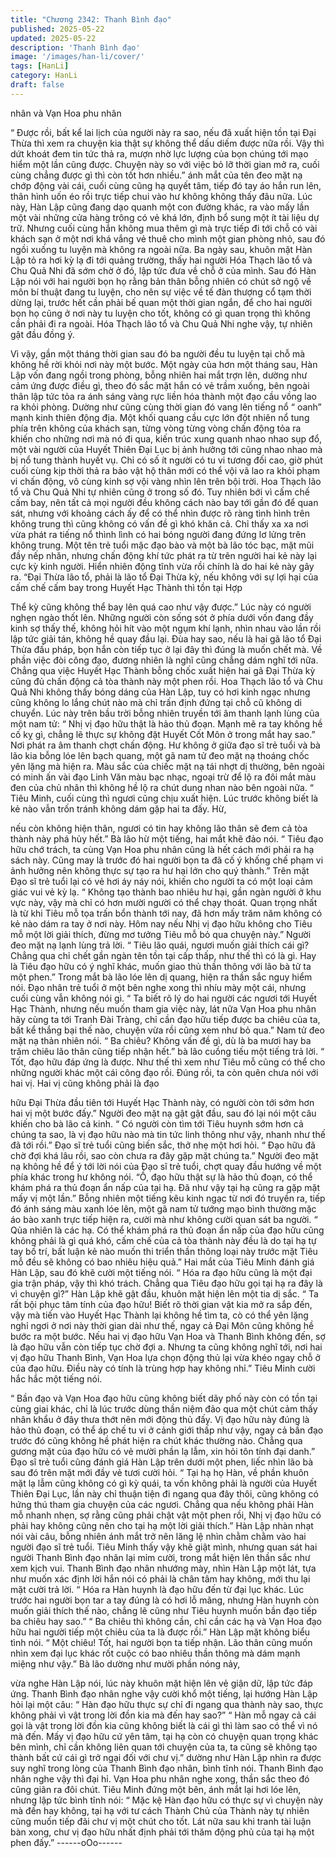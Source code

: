```yaml
---
title: "Chương 2342: Thanh Bình đạo"
published: 2025-05-22
updated: 2025-05-22
description: 'Thanh Bình đạo'
image: '/images/han-li/cover/'
tags: [HanLi]
category: HanLi
draft: false
---
```


nhân và Vạn Hoa phu nhân

“ Được rồi, bất kể lai lịch của người này ra sao, nếu đã xuất hiện
tồn tại Đại Thừa thì xem ra chuyện kia thật sự không thể dấu
diếm được nữa rồi. Vậy thì dứt khoát đem tin tức thả ra, mượn
nhờ lực lượng của bọn chúng tới mạo hiểm một lần cũng được.
Chuyện này so với việc bỏ lỡ thời gian mở ra, cuối cùng chẳng
được gì thì còn tốt hơn nhiều.” ánh mắt của tên đeo mặt nạ chớp
động vài cái, cuối cùng cũng hạ quyết tâm, tiếp đó tay áo hắn run
lên, thân hình uốn éo rồi trực tiếp chui vào hư không không thấy
đâu nữa.
Lúc này, Hàn Lập cũng đang dạo quanh một con đường khác, ra
vào mấy lần một vài những cửa hàng trông có vẻ khá lớn, định bổ
sung một ít tài liệu dự trữ. Nhưng cuối cùng hắn không mua thêm
gì mà trực tiếp đi tới chỗ có vài khách sạn ở một nơi khá vắng vẻ
thuê cho mình một gian phòng nhỏ, sau đó ngồi xuống tu luyện
mà không ra ngoài nữa.
Ba ngày sau, khuôn mặt Hàn Lập tỏ ra hơi kỳ lạ đi tới quảng
trường, thấy hai người Hóa Thạch lão tổ và Chu Quả Nhi đã sớm
chờ ở đó, lập tức đưa về chỗ ở của mình.
Sau đó Hàn Lập nói với hai người bọn họ rằng bản thân bỗng
nhiên có chút sở ngộ về môn bí thuật đang tu luyện, cho nên sự
việc về tế đàn thượng cổ tạm thời dừng lại, trước hết cần phải bế
quan một thời gian ngắn, để cho hai người bọn họ cũng ở nơi này
tu luyện cho tốt, không có gì quan trọng thì không cần phải đi ra
ngoài.
Hóa Thạch lão tổ và Chu Quả Nhi nghe vậy, tự nhiên gật đầu
đồng ý.

Vì vậy, gần một tháng thời gian sau đó ba người đều tu luyện tại
chỗ mà không hề rời khỏi nơi này một bước.
Một ngày của hơn một tháng sau, Hàn Lập vốn đang ngồi trong
phòng, bỗng nhiên hai mắt trợn lên, dường như cảm ứng được
điều gì, theo đó sắc mặt hắn có vẻ trầm xuống, bên ngoài thân lập
tức tỏa ra ánh sáng vàng rực liền hóa thành một đạo cầu vồng lao
ra khỏi phòng.
Dường như cũng cùng thời gian đó vang lên tiếng nổ “ oanh”
mạnh kinh thiên động địa.
Một khối quang cầu cực lớn đột nhiên nổ tung phía trên không
của khách sạn, từng vòng từng vòng chấn động tỏa ra khiến cho
những nơi mà nó đi qua, kiến trúc xung quanh nhao nhao sụp đổ,
một vài người của Huyết Thiên Đại Lục bị ảnh hưởng tới cũng
nhao nhao mà bị nổ tung thành huyết vụ.
Chỉ có số ít người có tu vi tương đối cao, giờ phút cuối cùng kịp
thời thả ra bảo vật hộ thân mới có thể vội vã lao ra khỏi phạm vi
chấn động, vô cùng kinh sợ vội vàng nhìn lên trên bội trời.
Hoa Thạch lão tổ và Chu Quả Nhi tự nhiên cũng ở trong số đó.
Tuy nhiên bới vì cấm chế cấm bay, nên tất cả mọi người đều
không cách nào bay tới gần đó để quan sát, nhưng với khoảng
cách ấy để có thể nhìn được rõ ràng tình hình trên không trung thì
cũng không có vấn đề gì khó khăn cả.
Chỉ thấy xa xa nơi vừa phát ra tiếng nổ thình lình có hai bóng
người đang đứng lơ lửng trên không trung.
Một tên trẻ tuổi mặc đạo bào và một bà lão tóc bạc, mặt mũi đầy
nếp nhăn, nhưng chấn động khí tức phát ra từ trên người hai kẻ
này lại cực kỳ kinh người.
Hiển nhiên động tĩnh vừa rồi chính là do hai kẻ này gây ra.
“Đại Thừa lão tổ, phải là lão tổ Đại Thừa kỳ, nếu không với sự lợi
hại của cấm chế cấm bay trong Huyết Hạc Thành thì tồn tại Hợp

Thể kỳ cũng không thể bay lên quá cao như vậy được.” Lúc này
có người nghẹn ngào thốt lên.
Những người còn sống sót ở phía dưới vốn đang đầy kinh sợ
thấy thế, không hỏi hít vào một ngụm khí lạnh, nhìn nhau vào lần
rồi lập tức giải tán, không hề quay đầu lại.
Đùa hay sao, nếu là hai gã lão tổ Đại Thừa đấu pháp, bọn hắn
còn tiếp tục ở lại đây thì đúng là muốn chết mà.
Về phần việc đòi công đạo, đương nhiên là nghĩ cũng chẳng dám
nghĩ tới nữa.
Chẳng qua việc Huyết Hạc Thành bỗng chốc xuất hiện hai gã Đại
Thừa kỳ cũng đủ chấn động cả tòa thành này một phen rồi.
Hoa Thạch lão tổ và Chu Quả Nhi không thấy bóng dáng của Hàn
Lập, tuy có hơi kinh ngạc nhưng cũng không lo lắng chút nào mà
chỉ trấn định đứng tại chỗ cũ không di chuyển.
Lúc này trên bầu trời bỗng nhiên truyền tới âm thanh lạnh lùng
của một nam tử:
“ Nhị vị đạo hữu thật là hảo thủ đoạn. Mạnh mẽ ra tay không hề
cố kỵ gì, chẳng lẽ thực sự không đặt Huyết Cốt Môn ở trong mắt
hay sao.”
Nơi phát ra âm thanh chợt chấn động.
Hư không ở giữa đạo sĩ trẻ tuổi và bà lão kia bỗng lóe lên bạch
quang, một gã nam tử đeo mặt nạ thoáng chốc yên lặng mà hiện
ra.
Màu sắc của chiếc mặt nạ tái nhợt dị thường, bên ngoài có minh
ấn vài đạo Linh Văn màu bạc nhạc, ngoại trừ để lộ ra đôi mắt màu
đen của chủ nhân thì không hề lộ ra chút dung nhan nào bên
ngoài nữa.
“ Tiêu Minh, cuối cùng thì ngươi cũng chịu xuất hiện. Lúc trước
không biết là kẻ nào vẫn trốn tránh không dám gặp hai ta đấy. Hừ,

nếu còn không hiện thân, ngươi có tin hay không lão thân sẽ đem
cả tòa thành này phá hủy hết.” Bà lão hừ một tiếng, hai mắt khẽ
đảo nói.
“ Tiêu đạo hữu chớ trách, ta cùng Vạn Hoa phu nhân cũng là hết
cách mới phải ra hạ sách này. Cũng may là trước đó hai người
bọn ta đã cố ý khống chế phạm vi ảnh hưởng nên không thực sự
tạo ra hư hại lớn cho quý thành.” Trên mặt Đạo sĩ trẻ tuổi lại có vẻ
hơi áy náy nói, khiến cho người ta có một loại cảm giác vui vẻ kỳ
lạ.
“ Không tạo thành bao nhiêu hư hại, gần ngàn người ở khu vực
này, vậy mà chỉ có hơn mười người có thể chạy thoát. Quan trọng
nhất là từ khi Tiêu mỗ tọa trấn bổn thành tới nay, đã hơn mấy
trăm năm không có kẻ nào dám ra tay ở nơi này. Hôm nay nếu
Nhị vị đạo hữu không cho Tiêu mỗ một lời giải thích, đừng mơ
tưởng Tiêu mỗ bỏ qua chuyện này.” Người đeo mặt nạ lạnh lùng
trả lời.
“ Tiêu lão quái, ngươi muốn giải thích cái gì? Chẳng qua chỉ chết
gần ngàn tên tồn tại cấp thấp, như thế thì có là gì. Hay là Tiêu đạo
hữu có ý nghĩ khác, muốn giao thủ thần thông với lão bà tử ta một
phen.” Trong mắt bà lão lóe lên dị quang, hiện ra thần sắc nguy
hiểm nói.
Đạo nhân trẻ tuổi ở một bên nghe xong thì nhíu mày một cái,
nhưng cuối cùng vẫn không nói gì.
“ Ta biết rõ lý do hai người các ngươi tới Huyết Hạc Thành, nhưng
nếu muốn tham gia việc này, lát nữa Vạn Hoa phu nhân hãy cùng
ta tới Tranh Đài Tràng, chỉ cần đạo hữu tiếp được ba chiêu của ta,
bất kể thắng bại thế nào, chuyện vừa rồi cũng xem như bỏ qua.”
Nam tử đeo mặt nạ thản nhiên nói.
“ Ba chiêu? Không vấn đề gì, dù là ba mươi hay ba trăm chiêu lão
thân cũng tiếp nhận hết.” bà lão cuồng tiếu một tiếng trả lời.
“ Tốt, đạo hữu đáp ứng là được. Như thế thì xem như Tiêu mỗ
cũng có thể cho những người khác một cái công đạo rồi. Đúng
rồi, ta còn quên chưa nói với hai vị. Hai vị cũng không phải là đạo

hữu Đại Thừa đầu tiên tới Huyết Hạc Thành này, có người còn tới
sớm hơn hai vị một bước đấy.” Người đeo mặt nạ gật gật đầu,
sau đó lại nói một câu khiến cho bà lão cả kinh.
“ Có người còn tìm tới Tiêu huynh sớm hơn cả chúng ta sao, là vị
đạo hữu nào mà tin tức linh thông như vậy, nhanh như thế đã tới
rồi.” Đạo sĩ trẻ tuổi cũng biến sắc, thở nhẹ một hơi hỏi.
“ Đạo hữu đã chờ đợi khá lâu rồi, sao còn chưa ra đây gặp mặt
chúng ta.” Người đeo mặt nạ không hề để ý tới lời nói của Đạo sĩ
trẻ tuổi, chợt quay đầu hướng về một phía khác trong hư không
nói.
“Ồ, đạo hữu thật sự là hảo thủ đoạn, có thể khám phá ra thủ đoạn
ẩn nấp của tại hạ. Đã như vậy tại hạ cũng ra gặp mặt mấy vị một
lần.” Bỗng nhiên một tiếng kêu kinh ngạc từ nơi đó truyền ra, tiếp
đó ánh sáng màu xanh lóe lên, một gã nam tử tướng mạo bình
thường mặc áo bào xanh trực tiếp hiện ra, cười mà như không
cười quan sát ba người.
“ Qủa nhiên là các hạ. Có thể khám phá ra thủ đoạn ẩn nấp của
đạo hữu cũng không phải là gì quá khó, cấm chế của cả tòa thành
này đều là do tại hạ tự tay bố trí, bất luận kẻ nào muốn thi triển
thần thông loại này trước mặt Tiêu mỗ đều sẽ không có bao nhiêu
hiệu quả.” Hai mắt của Tiêu Minh đánh giá Hàn Lập, sau đó khẽ
cười một tiếng nói.
“ Hóa ra đạo hữu cũng là một đại gia trận pháp, vậy thì khó trách.
Chẳng qua Tiêu đạo hữu gọi tại hạ ra đây là vì chuyện gì?” Hàn
Lập khẽ gật đầu, khuôn mặt hiện lên một tia dị sắc.
“ Ta rất bội phục tâm tính của đạo hữu! Biết rõ thời gian vật kia
mở ra sắp đến, vậy mà tiến vào Huyết Hạc Thành lại không hề
tìm ta, cò có thể yên lặng nghỉ ngơi ở nơi này thời gian dài như
thế, ngay cả Đại Môn cũng không hề bước ra một bước. Nếu hai
vị đạo hữu Vạn Hoa và Thanh Bình không đến, sợ là đạo hữu vẫn
còn tiếp tục chờ đợi a. Nhưng ta cũng không nghĩ tới, nơi hai vị
đạo hữu Thanh Bình, Vạn Hoa lựa chọn động thủ lại vừa khéo
ngay chỗ ở của đạo hữu. Điều này có tính là trùng hợp hay không
nhỉ.” Tiêu Minh cười hắc hắc một tiếng nói.

“ Bần đạo và Vạn Hoa đạo hữu cũng không biết dãy phố này còn
có tồn tại cùng giai khác, chỉ là lúc trước dùng thần niệm đảo qua
một chút cảm thấy nhân khẩu ở đây thưa thớt nên mới động thủ
đấy. Vị đạo hữu này đúng là hảo thủ đoạn, có thể áp chế tu vi ở
cảnh giới thấp như vậy, ngay cả bần đạo trước đó cũng không hề
phát hiện ra chút khác thường nào. Chẳng qua gương mặt của
đạo hữu có vẻ mười phần lạ lẫm, xin hỏi tôn tính đại danh.” Đạo
sĩ trẻ tuổi cũng đánh giá Hàn Lập trên dưới một phen, liếc nhìn
lão bà sau đó trên mặt mới đầy vẻ tươi cười hỏi.
“ Tại hạ họ Hàn, về phần khuôn mặt lạ lẫm cũng không có gì kỳ
quái, ta vốn không phải là người của Huyết Thiên Đại Lục, lần này
chỉ thuận tiện đi ngang qua đây thôi, cũng không có hứng thú
tham gia chuyện của các ngươi. Chẳng qua nếu không phải Hàn
mỗ nhanh nhẹn, sợ rằng cũng phải chật vật một phen rồi, Nhị vị
đạo hữu có phải hay không cũng nên cho tại hạ một lời giải thích.”
Hàn Lập nhàn nhạt nói vài câu, bỗng nhiên ánh mắt trở nên lăng
lệ nhìn chằm chằm vào hai người đạo sĩ trẻ tuổi.
Tiêu Minh thấy vậy khẽ giật mình, nhưng quan sát hai người
Thanh Bình đạo nhân lại mỉm cười, trong mắt hiện lên thần sắc
như xem kịch vui.
Thanh Bình đạo nhân nhướng mày, nhìn Hàn Lập một lát, tựa
như muốn xác định lời hắn nói có phải là chân tâm hay không,
mới thu lại mặt cười trả lời.
“ Hóa ra Hàn huynh là đạo hữu đến từ đại lục khác. Lúc trước hai
người bọn tar a tay đúng là có hơi lỗ mãng, nhưng Hàn huynh
còn muốn giải thích thế nào, chẳng lẽ cũng như Tiêu huynh muốn
bần đạo tiếp ba chiêu hay sao.”
“ Ba chiêu thì không cần, chỉ cần các hạ và Vạn Hoa đạo hữu hai
người tiếp một chiêu của ta là được rồi.” Hàn Lập mặt không biểu
tình nói.
“ Một chiêu! Tốt, hai người bọn ta tiếp nhận. Lão thân cũng muốn
nhìn xem đại lục khác rốt cuộc có bao nhiêu thần thông mà dám
mạnh miệng như vậy.” Bà lão dường như mười phần nóng nảy,

vừa nghe Hàn Lập nói, lúc này khuôn mặt hiện lên vẻ giận dữ, lập
tức đáp ứng.
Thanh Bình đạo nhân nghe vậy cười khổ một tiếng, lại hướng
Hàn Lập hỏi lại một câu:
“ Hàn đạo hữu thực sự chỉ đi ngang qua thành này sao, thực
không phải vì vật trong lời đồn kia mà đến hay sao?”
“ Hàn mỗ ngay cả cái gọi là vật trong lời đồn kia cũng không biết
là cái gì thì làm sao có thể vì nó mà đến. Mấy vị đạo hữu cứ yên
tâm, tại hạ còn có chuyện quan trọng khác bên mình, chỉ cần
không liên quan tới chuyện của ta, ta cũng sẽ không tạo thành bất
cứ cái gì trở ngại đối với chư vị.” dường như Hàn Lập nhìn ra
được suy nghĩ trong lòng của Thanh Bình đạo nhân, bình tĩnh nói.
Thanh Bình đạo nhân nghe vậy thì đại hỉ.
Vạn Hoa phu nhân nghe xong, thần sắc theo đó cũng giãn ra đôi
chút.
Tiêu Minh đứng một bên, ánh mắt lại hơi lóe lên, nhưng lập tức
bình tĩnh nói:
“ Mặc kệ Hàn đạo hữu có thực sự vì chuyện này mà đến hay
không, tại hạ với tư cách Thành Chủ của Thành này tự nhiên
cũng muốn tiếp đãi chư vị một chút cho tốt. Lát nữa sau khi tranh
tài luận bàn xong, chư vị đạo hữu nhất định phải tới thăm động
phủ của tại hạ một phen đấy.”
------oOo------
